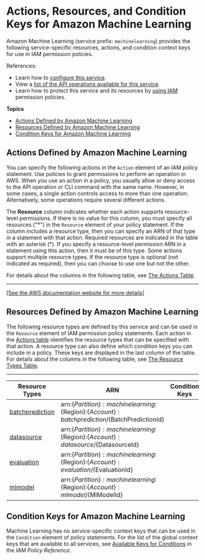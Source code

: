 # Actions, Resources, and Condition Keys for Amazon Machine Learning<a name="list_amazonmachinelearning"></a>

Amazon Machine Learning \(service prefix: `machinelearning`\) provides the following service\-specific resources, actions, and condition context keys for use in IAM permission policies\.

References:
+ Learn how to [configure this service](https://docs.aws.amazon.com/machine-learning/latest/dg/)\.
+ View a [list of the API operations available for this service](https://docs.aws.amazon.com/machine-learning/latest/APIReference/)\.
+ Learn how to protect this service and its resources by [using IAM](https://docs.aws.amazon.com/machine-learning/latest/dg/controlling-access-to-amazon-ml-resources-by-using-iam.html) permission policies\.

**Topics**
+ [Actions Defined by Amazon Machine Learning](#amazonmachinelearning-actions-as-permissions)
+ [Resources Defined by Amazon Machine Learning](#amazonmachinelearning-resources-for-iam-policies)
+ [Condition Keys for Amazon Machine Learning](#amazonmachinelearning-policy-keys)

## Actions Defined by Amazon Machine Learning<a name="amazonmachinelearning-actions-as-permissions"></a>

You can specify the following actions in the `Action` element of an IAM policy statement\. Use policies to grant permissions to perform an operation in AWS\. When you use an action in a policy, you usually allow or deny access to the API operation or CLI command with the same name\. However, in some cases, a single action controls access to more than one operation\. Alternatively, some operations require several different actions\.

The **Resource** column indicates whether each action supports resource\-level permissions\. If there is no value for this column, you must specify all resources \("\*"\) in the `Resource` element of your policy statement\. If the column includes a resource type, then you can specify an ARN of that type in a statement with that action\. Required resources are indicated in the table with an asterisk \(\*\)\. If you specify a resource\-level permission ARN in a statement using this action, then it must be of this type\. Some actions support multiple resource types\. If the resource type is optional \(not indicated as required\), then you can choose to use one but not the other\.

For details about the columns in the following table, see [The Actions Table](reference_policies_actions-resources-contextkeys.md#actions_table)\.


****  
[\[See the AWS documentation website for more details\]](http://docs.aws.amazon.com/IAM/latest/UserGuide/list_amazonmachinelearning.html)

## Resources Defined by Amazon Machine Learning<a name="amazonmachinelearning-resources-for-iam-policies"></a>

The following resource types are defined by this service and can be used in the `Resource` element of IAM permission policy statements\. Each action in the [Actions table](#amazonmachinelearning-actions-as-permissions) identifies the resource types that can be specified with that action\. A resource type can also define which condition keys you can include in a policy\. These keys are displayed in the last column of the table\. For details about the columns in the following table, see [The Resource Types Table](reference_policies_actions-resources-contextkeys.md#resources_table)\.


****  

| Resource Types | ARN | Condition Keys | 
| --- | --- | --- | 
|   [ batchprediction ](https://docs.aws.amazon.com/machine-learning/latest/dg/amazon-machine-learning-key-concepts.html#batch-predictions)  |  arn:$\{Partition\}:machinelearning:$\{Region\}:$\{Account\}:batchprediction/$\{BatchPredictionId\}  |  | 
|   [ datasource ](https://docs.aws.amazon.com/machine-learning/latest/dg/amazon-machine-learning-key-concepts.html#datasources)  |  arn:$\{Partition\}:machinelearning:$\{Region\}:$\{Account\}:datasource/$\{DatasourceId\}  |  | 
|   [ evaluation ](https://docs.aws.amazon.com/machine-learning/latest/dg/amazon-machine-learning-key-concepts.html#evaluations)  |  arn:$\{Partition\}:machinelearning:$\{Region\}:$\{Account\}:evaluation/$\{EvaluationId\}  |  | 
|   [ mlmodel ](https://docs.aws.amazon.com/machine-learning/latest/dg/amazon-machine-learning-key-concepts.html#ml-models)  |  arn:$\{Partition\}:machinelearning:$\{Region\}:$\{Account\}:mlmodel/$\{MlModelId\}  |  | 

## Condition Keys for Amazon Machine Learning<a name="amazonmachinelearning-policy-keys"></a>

Machine Learning has no service\-specific context keys that can be used in the `Condition` element of policy statements\. For the list of the global context keys that are available to all services, see [Available Keys for Conditions](reference_policies_condition-keys.html#AvailableKeys) in the *IAM Policy Reference*\.